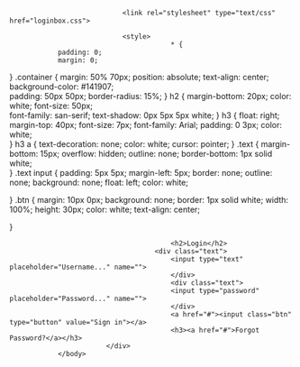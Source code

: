 <!DOCTYPE html>
<html>
				<head>
								
								<link rel="stylesheet" type="text/css" href="loginbox.css">
								
								<style>
											* {
				padding: 0;
				margin: 0;
}
.container {
				margin: 50% 70px;
			position: absolute;
			text-align: center;		
			background-color: #141907;	
			padding: 50px 50px;
			border-radius: 15%;
}
h2 {
		margin-bottom: 20px;
		color: white;
		font-size: 50px;	
		font-family: san-serif;
		text-shadow: 0px 5px 5px white;
}
h3 {
				float: right;
				margin-top: 40px;
				font-size: 7px;
				font-family: Arial;
				padding: 0 3px;
				color: white;				
}
h3 a {
				text-decoration: none;
				color: white;
				cursor: pointer;
}
.text {
				margin-bottom: 15px;
				overflow: hidden;
				outline: none;
				border-bottom: 1px solid white;		
}
.text input {
				padding: 5px 5px;
				margin-left: 5px;
				border: none;
				outline: none;
				background: none;
				float: left;
				color: white;
				
}
.btn {
				margin: 10px 0px;
				background: none;
				border: 1px solid white;
				width: 100%;
				height: 30px;
				color: white;
				text-align: center;
				
}	
								</style>
				</head>
				<body>
							<div class="container">
								
											<h2>Login</h2>
										<div class="text">
											<input type="text" placeholder="Username..." name="">
											</div>
											<div class="text">
											<input type="password" placeholder="Password..." name="">
											</div>
											<a href="#"><input class="btn" type="button" value="Sign in"></a>
											<h3><a href="#">Forgot Password?</a></h3>
							</div>
				</body>
</html>
